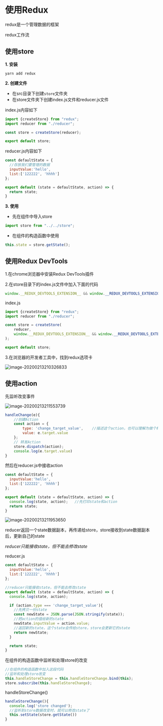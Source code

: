 # 使用Redux

redux是一个管理数据的框架

redux工作流



## 使用store

**1. 安装**

```shell
yarn add redux
```

**2. 创建文件**

- 在src目录下创建`store`文件夹
- 在store文件夹下创建index.js文件和reducer.js文件

index.js内容如下

```js
import {createStore} from "redux";
import reducer from "./reducer";

const store = createStore(reducer);

export default store;
```

reducer.js内容如下

```js
const defaultState = {
  //存放我们要管理的数据
  inputValue:'hello',	
  list:['122222', 'hhhh']
};

export default (state = defaultState, action) => {
  return state;
}

```

**3. 使用**

- 先在组件中导入store

```js
import store from "../../store";
```

- 在组件的构造函数中使用

```js
this.state = store.getState();
```



## 使用Redux DevTools

1.在chrome浏览器中安装Redux DevTools插件

2.在store目录下的index.js文件中加入下面的代码

```js
window.__REDUX_DEVTOOLS_EXTENSION__ && window.__REDUX_DEVTOOLS_EXTENSION__()
```

index.js

```js
import {createStore} from "redux";
import reducer from "./reducer";

const store = createStore(
    reducer,
    window.__REDUX_DEVTOOLS_EXTENSION__ && window.__REDUX_DEVTOOLS_EXTENSION__()
);

export default store;
```

3.在浏览器的开发者工具中，找到redux选项卡

![image-20200213210326833](https://alanlee-image-bed.oss-cn-shenzhen.aliyuncs.com/note_images/20200213210327-960629.png)

## 使用action

先监听改变事件

![image-20200213211553739](https://alanlee-image-bed.oss-cn-shenzhen.aliyuncs.com/note_images/20200213211554-767706.png)

```js
handleChange(e){
    //创建Action
    const action = {
        type: 'change_target_value',	//描述这个action，也可以理解为做个标记
        value: e.target.value
    };
    // 转发Action
    store.dispatch(action);
    console.log(e.target.value)
}
```

然后在reducer.js中接收action

```js
const defaultState = {
  inputValue:'hello',
  list:['122222', 'hhhh']
};

export default (state = defaultState, action) => {
  console.log(state, action);	//先打印state和action
  return state;
}
```

![image-20200213211953650](https://alanlee-image-bed.oss-cn-shenzhen.aliyuncs.com/note_images/20200213211953-663104.png)

reducer返回一个state数据副本，再传递给store，store接收到state数据副本后，更新自己的state

*reducer只能接收state，但不能去修改state*

reducer.js

```js
const defaultState = {
  inputValue:'hello',
  list:['122222', 'hhhh']
};

//reducer只能接收state，但不能去修改state
export default (state = defaultState, action) => {
  console.log(state, action);

  if (action.type === 'change_target_value'){
    //先拷贝一份state
    const newState = JSON.parse(JSON.stringify(state));
    //把action的值给新的state
    newState.inputValue = action.value;
    //返回新的state，这个state会传给store，store会更新它的state
    return newState;
  }

  return state;
}
```

在组件的构造函数中监听和处理store的改变

```js
//在组件的构造函数中加入这段代码
//监听和处理store改变
this.handleStoreChange = this.handleStoreChange.bind(this);
store.subscribe(this.handleStoreChange);
```

handleStoreChange()

```js
handleStoreChange(){
  console.log('store changed');
  //监听到store数据改变时，就可以修改state了
  this.setState(store.getState())
}
```